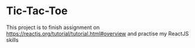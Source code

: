 # Tic-Tac-Toe
This project is to finish assignment on https://reactjs.org/tutorial/tutorial.html#overview
and practise my ReactJS skills
